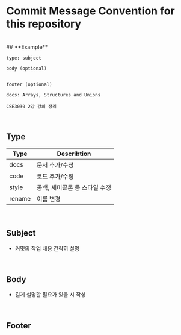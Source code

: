# **Commit Message Convention for this repository**


<br>
## **Example**  


```
type: subject

body (optional)


footer (optional)
``` 

```
docs: Arrays, Structures and Unions

CSE3030 2강 강의 정리

```  
<br>

## **Type**

| Type | Describtion |
| --- | --- |
| docs | 문서 추가/수정 |
| code | 코드 추가/수정 |
| style | 공백, 세미콜론 등 스타일 수정 |
| rename | 이름 변경 |  

<br>

## **Subject**

- 커밋의 작업 내용 간략히 설명  

<br>

## **Body**

- 길게 설명할 필요가 있을 시 작성  

<br>

## **Footer**
